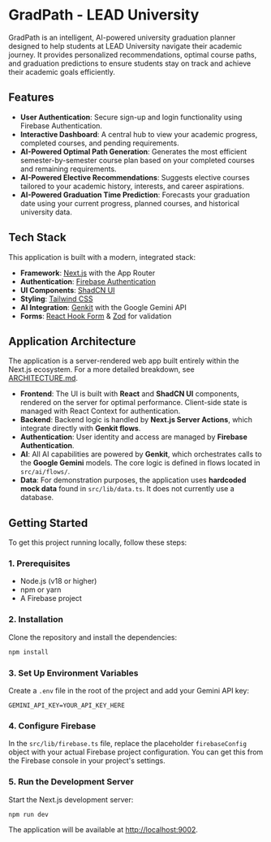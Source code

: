 # GradPath - LEAD University

GradPath is an intelligent, AI-powered university graduation planner designed to help students at LEAD University navigate their academic journey. It provides personalized recommendations, optimal course paths, and graduation predictions to ensure students stay on track and achieve their academic goals efficiently.

## Features

- **User Authentication**: Secure sign-up and login functionality using Firebase Authentication.
- **Interactive Dashboard**: A central hub to view your academic progress, completed courses, and pending requirements.
- **AI-Powered Optimal Path Generation**: Generates the most efficient semester-by-semester course plan based on your completed courses and remaining requirements.
- **AI-Powered Elective Recommendations**: Suggests elective courses tailored to your academic history, interests, and career aspirations.
- **AI-Powered Graduation Time Prediction**: Forecasts your graduation date using your current progress, planned courses, and historical university data.

## Tech Stack

This application is built with a modern, integrated stack:

- **Framework**: [Next.js](https://nextjs.org/) with the App Router
- **Authentication**: [Firebase Authentication](https://firebase.google.com/docs/auth)
- **UI Components**: [ShadCN UI](https://ui.shadcn.com/)
- **Styling**: [Tailwind CSS](https://tailwindcss.com/)
- **AI Integration**: [Genkit](https://firebase.google.com/docs/genkit) with the Google Gemini API
- **Forms**: [React Hook Form](https://react-hook-form.com/) & [Zod](https://zod.dev/) for validation

## Application Architecture

The application is a server-rendered web app built entirely within the Next.js ecosystem. For a more detailed breakdown, see [ARCHITECTURE.md](ARCHITECTURE.md).

- **Frontend**: The UI is built with **React** and **ShadCN UI** components, rendered on the server for optimal performance. Client-side state is managed with React Context for authentication.
- **Backend**: Backend logic is handled by **Next.js Server Actions**, which integrate directly with **Genkit flows**.
- **Authentication**: User identity and access are managed by **Firebase Authentication**.
- **AI**: All AI capabilities are powered by **Genkit**, which orchestrates calls to the **Google Gemini** models. The core logic is defined in flows located in `src/ai/flows/`.
- **Data**: For demonstration purposes, the application uses **hardcoded mock data** found in `src/lib/data.ts`. It does not currently use a database.

## Getting Started

To get this project running locally, follow these steps:

### 1. Prerequisites

- Node.js (v18 or higher)
- npm or yarn
- A Firebase project

### 2. Installation

Clone the repository and install the dependencies:

```bash
npm install
```

### 3. Set Up Environment Variables

Create a `.env` file in the root of the project and add your Gemini API key:

```
GEMINI_API_KEY=YOUR_API_KEY_HERE
```

### 4. Configure Firebase

In the `src/lib/firebase.ts` file, replace the placeholder `firebaseConfig` object with your actual Firebase project configuration. You can get this from the Firebase console in your project's settings.

### 5. Run the Development Server

Start the Next.js development server:

```bash
npm run dev
```

The application will be available at [http://localhost:9002](http://localhost:9002).
